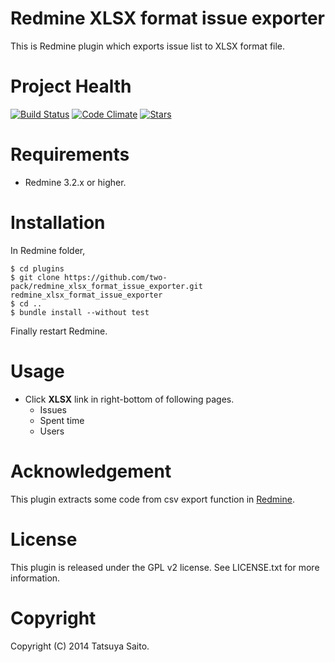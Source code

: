 Redmine XLSX format issue exporter
==================================

This is Redmine plugin which exports issue list to XLSX format file.


Project Health
==============
[![Build Status](https://travis-ci.org/two-pack/redmine_xlsx_format_issue_exporter.svg?branch=master)](https://travis-ci.org/two-pack/redmine_xlsx_format_issue_exporter) [![Code Climate](https://codeclimate.com/github/two-pack/redmine_xlsx_format_issue_exporter.png)](https://codeclimate.com/github/two-pack/redmine_xlsx_format_issue_exporter) [![Stars](https://img.shields.io/redmine/plugin/stars/redmine_xlsx_format_issue_exporter.svg)](https://www.redmine.org/plugins/redmine_xlsx_format_issue_exporter)

Requirements
============

* Redmine 3.2.x or higher.

Installation
============

In Redmine folder,
```
$ cd plugins
$ git clone https://github.com/two-pack/redmine_xlsx_format_issue_exporter.git redmine_xlsx_format_issue_exporter
$ cd ..
$ bundle install --without test
```
Finally restart Redmine.

Usage
=====
* Click **XLSX** link in right-bottom of following pages.
  * Issues
  * Spent time
  * Users

Acknowledgement
===============

This plugin extracts some code from csv export function in [Redmine](http://www.redmine.org/).

License
=========

This plugin is released under the GPL v2 license. See LICENSE.txt for more information.

Copyright
=========

Copyright (C) 2014 Tatsuya Saito.
